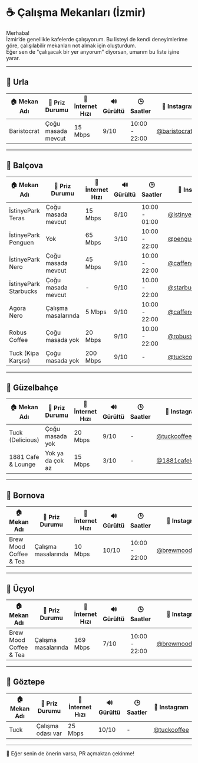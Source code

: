 # ☕ Çalışma Mekanları (İzmir)

Merhaba!  
İzmir’de genellikle kafelerde çalışıyorum. Bu listeyi de kendi deneyimlerime göre, çalışılabilir mekanları not almak için oluşturdum.  
Eğer sen de "çalışacak bir yer arıyorum" diyorsan, umarım bu liste işine yarar.  

---

## 📍 Urla

| 🏠 Mekan Adı     | 🔌 Priz Durumu        | 🚀 İnternet Hızı | 🔊 Gürültü | 🕒 Saatler        | 📸 Instagram            |
|------------------|------------------------|------------------|------------|-------------------|-------------------------|
| Baristocrat      | Çoğu masada mevcut     | 15 Mbps          | 9/10       | 10:00 - 22:00     | [@baristocrat3rd](https://instagram.com/baristocrat3rd) |

---

## 📍 Balçova

| 🏠 Mekan Adı               | 🔌 Priz Durumu          | 🚀 İnternet Hızı | 🔊 Gürültü | 🕒 Saatler        | 📸 Instagram              |
|----------------------------|--------------------------|------------------|------------|-------------------|---------------------------|
| İstinyePark Teras          | Çoğu masada mevcut       | 15 Mbps          | 8/10       | 10:00 - 01:00     | [@istinyeparkteras](https://instagram.com/istinyeparkteras)  |
| İstinyePark Penguen        | Yok      | 65 Mbps          | 3/10       | 10:00 - 22:00     | [@penguen.kitabevi](https://instagram.com/penguen.kitabevi)  |
| İstinyePark Nero           | Çoğu masada mevcut       | 45 Mbps          | 9/10       | 10:00 - 22:00     | [@caffenero](https://instagram.com/caffenero)         |
| İstinyePark Starbucks      | Çoğu masada mevcut       | -                | 9/10       | 10:00 - 22:00     | [@starbucks_tr](https://instagram.com/starbucks_tr)    |
| Agora Nero                 | Çalışma masalarında      | 5 Mbps           | 9/10       | 10:00 - 22:00     | [@caffenero](https://instagram.com/caffenero)         |
| Robus Coffee               | Çoğu masada yok          | 20 Mbps          | 9/10       | 10:00 - 22:00     | [@robustcoffeeshop](https://instagram.com/robustcoffeeshop)  |
| Tuck (Kipa Karşısı)        | Çoğu masada yok          | 200 Mbps         | 9/10       | -                 | [@tuckcoffee](https://instagram.com/tuckcoffee)        |

---

## 📍 Güzelbahçe

| 🏠 Mekan Adı        | 🔌 Priz Durumu        | 🚀 İnternet Hızı | 🔊 Gürültü | 🕒 Saatler | 📸 Instagram            |
|---------------------|------------------------|------------------|------------|------------|-------------------------|
| Tuck (Delicious)    | Çoğu masada yok        | 20 Mbps          | 9/10       | -          | [@tuckcoffee](https://instagram.com/tuckcoffee)        |
| 1881 Cafe & Lounge  | Yok ya da çok az       | 15 Mbps          | 3/10       | -          | [@1881cafelounge](https://instagram.com/1881cafelounge) |

---

## 📍 Bornova

| 🏠 Mekan Adı               | 🔌 Priz Durumu         | 🚀 İnternet Hızı | 🔊 Gürültü | 🕒 Saatler        | 📸 Instagram              |
|----------------------------|-------------------------|------------------|------------|-------------------|---------------------------|
| Brew Mood Coffee & Tea     | Çalışma masalarında     | 10 Mbps          | 10/10      | 10:00 - 22:00     | [@brewmoodturkiye](https://instagram.com/brewmoodturkiye)   |

---

## 📍 Üçyol

| 🏠 Mekan Adı               | 🔌 Priz Durumu         | 🚀 İnternet Hızı | 🔊 Gürültü | 🕒 Saatler        | 📸 Instagram              |
|----------------------------|-------------------------|------------------|------------|-------------------|---------------------------|
| Brew Mood Coffee & Tea     | Çalışma masalarında     | 169 Mbps         | 7/10       | 10:00 - 22:00     | [@brewmoodturkiye](https://instagram.com/brewmoodturkiye)   |

---

## 📍 Göztepe

| 🏠 Mekan Adı  | 🔌 Priz Durumu     | 🚀 İnternet Hızı | 🔊 Gürültü | 🕒 Saatler | 📸 Instagram          |
|---------------|--------------------|------------------|------------|------------|-----------------------|
| Tuck          | Çalışma odası var  | 25 Mbps          | 10/10      | -          | [@tuckcoffee](https://instagram.com/tuckcoffee)  |

---

📌 Eğer senin de önerin varsa, PR açmaktan çekinme!
